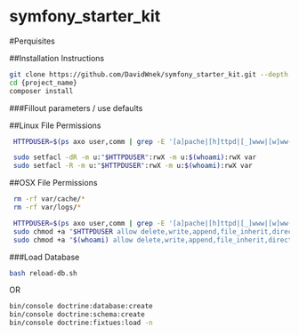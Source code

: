 symfony_starter_kit
===================

#Perquisites


##Installation Instructions

```bash
git clone https://github.com/DavidWnek/symfony_starter_kit.git --depth 1 {project_name}
cd {project_name}
composer install
```

###Fillout parameters / use defaults


##Linux File Permissions
```bash
 HTTPDUSER=$(ps axo user,comm | grep -E '[a]pache|[h]ttpd|[_]www|[w]ww-data|[n]ginx' | grep -v root | head -1 | cut -d\  -f1)

 sudo setfacl -dR -m u:"$HTTPDUSER":rwX -m u:$(whoami):rwX var
 sudo setfacl -R -m u:"$HTTPDUSER":rwX -m u:$(whoami):rwX var
```

##OSX File Permissions
```bash
 rm -rf var/cache/*
 rm -rf var/logs/*

 HTTPDUSER=$(ps axo user,comm | grep -E '[a]pache|[h]ttpd|[_]www|[w]ww-data|[n]ginx' | grep -v root | head -1 | cut -d\  -f1)
 sudo chmod +a "$HTTPDUSER allow delete,write,append,file_inherit,directory_inherit" var
 sudo chmod +a "$(whoami) allow delete,write,append,file_inherit,directory_inherit" var
```

###Load Database

```bash
bash reload-db.sh
```

OR

```bash
bin/console doctrine:database:create
bin/console doctrine:schema:create
bin/console doctrine:fixtues:load -n
```